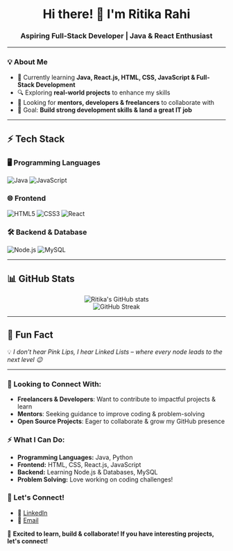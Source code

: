 <h1 align="center">Hi there! 👋 I'm Ritika Rahi</h1>
<h3 align="center">Aspiring Full-Stack Developer | Java & React Enthusiast</h3>

---

### 💡 About Me
- 🌱 Currently learning **Java, React.js, HTML, CSS, JavaScript & Full-Stack Development**
- 🔍 Exploring **real-world projects** to enhance my skills
- 💬 Looking for **mentors, developers & freelancers** to collaborate with
- 🎯 Goal: **Build strong development skills & land a great IT job**

---

## ⚡ **Tech Stack**
### 🖥️ **Programming Languages**
![Java](https://img.shields.io/badge/Java-%23ED8B00.svg?style=flat-square&logo=java&logoColor=white)
![JavaScript](https://img.shields.io/badge/JavaScript-%23F7DF1E.svg?style=flat-square&logo=javascript&logoColor=black)

### 🌐 **Frontend**
![HTML5](https://img.shields.io/badge/HTML5-%23E34F26.svg?style=flat-square&logo=html5&logoColor=white)
![CSS3](https://img.shields.io/badge/CSS3-%231572B6.svg?style=flat-square&logo=css3&logoColor=white)
![React](https://img.shields.io/badge/React-%2361DAFB.svg?style=flat-square&logo=react&logoColor=black)

### 🛠️ **Backend & Database**
![Node.js](https://img.shields.io/badge/Node.js-%23339933.svg?style=flat-square&logo=node.js&logoColor=white)
![MySQL](https://img.shields.io/badge/MySQL-%234479A1.svg?style=flat-square&logo=mysql&logoColor=white)

---

## 📊 **GitHub Stats**
<p align="center">
  <img src="https://github-readme-stats.vercel.app/api?username=Ritikaverse&show_icons=true&theme=tokyonight" alt="Ritika's GitHub stats" />
  <br>
  <img src="https://github-readme-streak-stats.herokuapp.com/?user=Ritikaverse&theme=tokyonight" alt="GitHub Streak" />
</p>

---

## 📌 **Fun Fact**
💡 *I don’t hear Pink Lips, I hear Linked Lists – where every node leads to the next level 😉*

---

### 👥 Looking to Connect With:
- **Freelancers & Developers**: Want to contribute to impactful projects & learn
- **Mentors**: Seeking guidance to improve coding & problem-solving
- **Open Source Projects**: Eager to collaborate & grow my GitHub presence

### ⚡ What I Can Do:
- **Programming Languages:** Java, Python
- **Frontend:** HTML, CSS, React.js, JavaScript
- **Backend:** Learning Node.js & Databases, MySQL
- **Problem Solving:** Love working on coding challenges!

### 💋 Let's Connect!
- 🌟 [LinkedIn](https://www.linkedin.com/in/ritika-rahi-0a118b272)
- 📧 [Email](r.rit8008@gmail.com)

🚀 **Excited to learn, build & collaborate! If you have interesting projects, let's connect!**
